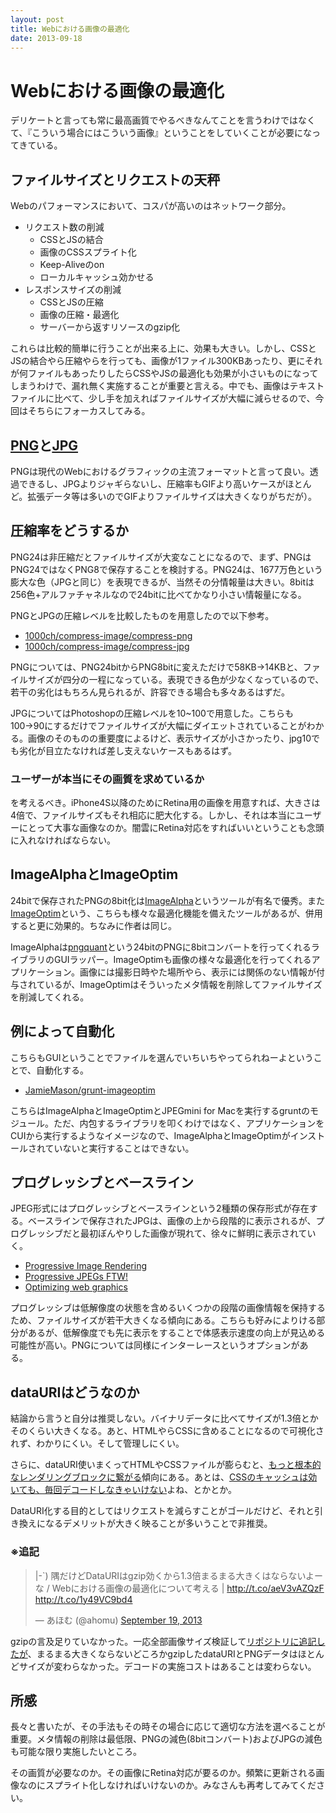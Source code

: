 ```yaml
---
layout: post
title: Webにおける画像の最適化
date: 2013-09-18
---
```


# Webにおける画像の最適化

デリケートと言っても常に最高画質でやるべきなんてことを言うわけではなくて、『こういう場合にはこういう画像』ということをしていくことが必要になってきている。

## ファイルサイズとリクエストの天秤

Webのパフォーマンスにおいて、コスパが高いのはネットワーク部分。

- リクエスト数の削減
  - CSSとJSの結合
  - 画像のCSSスプライト化
  - Keep-Aliveのon
  - ローカルキャッシュ効かせる
- レスポンスサイズの削減
  - CSSとJSの圧縮
  - 画像の圧縮・最適化
  - サーバーから返すリソースのgzip化

これらは比較的簡単に行うことが出来る上に、効果も大きい。しかし、CSSとJSの結合やら圧縮やらを行っても、画像が1ファイル300KBあったり、更にそれが何ファイルもあったりしたらCSSやJSの最適化も効果が小さいものになってしまうわけで、漏れ無く実施することが重要と言える。中でも、画像はテキストファイルに比べて、少し手を加えればファイルサイズが大幅に減らせるので、今回はそちらにフォーカスしてみる。

## [PNG](http://ja.wikipedia.org/wiki/Portable_Network_Graphics)と[JPG](http://ja.wikipedia.org/wiki/JPEG)

PNGは現代のWebにおけるグラフィックの主流フォーマットと言って良い。透過できるし、JPGよりジャギらないし、圧縮率もGIFより高いケースがほとんど。拡張データ等は多いのでGIFよりファイルサイズは大きくなりがちだが）。

## 圧縮率をどうするか

PNG24は非圧縮だとファイルサイズが大変なことになるので、まず、PNGはPNG24ではなくPNG8で保存することを検討する。PNG24は、1677万色という膨大な色（JPGと同じ）を表現できるが、当然その分情報量は大きい。8bitは256色+アルファチャネルなので24bitに比べてかなり小さい情報量になる。

PNGとJPGの圧縮レベルを比較したものを用意したので以下参考。

- [1000ch/compress-image/compress-png](https://github.com/1000ch/compress-image/tree/master/compress-png)
- [1000ch/compress-image/compress-jpg](https://github.com/1000ch/compress-image/tree/master/compress-jpg)

PNGについては、PNG24bitからPNG8bitに変えただけで58KB→14KBと、ファイルサイズが四分の一程になっている。表現できる色が少なくなっているので、若干の劣化はもちろん見られるが、許容できる場合も多々あるはずだ。

JPGについてはPhotoshopの圧縮レベルを10~100で用意した。こちらも100→90にするだけでファイルサイズが大幅にダイエットされていることがわかる。画像のそのものの重要度によるけど、表示サイズが小さかったり、jpg10でも劣化が目立たなければ差し支えないケースもあるはず。

### ユーザーが本当にその画質を求めているか

を考えるべき。iPhone4S以降のためにRetina用の画像を用意すれば、大きさは4倍で、ファイルサイズもそれ相応に肥大化する。しかし、それは本当にユーザーにとって大事な画像なのか。闇雲にRetina対応をすればいいということも念頭に入れなければならない。

## ImageAlphaとImageOptim

24bitで保存されたPNGの8bit化は[ImageAlpha](http://pngmini.com/)というツールが有名で優秀。また[ImageOptim](http://imageoptim.com/)という、こちらも様々な最適化機能を備えたツールがあるが、併用すると更に効果的。ちなみに作者は同じ。

ImageAlphaは[pngquant](http://pngquant.org/)という24bitのPNGに8bitコンバートを行ってくれるライブラリのGUIラッパー。ImageOptimも画像の様々な最適化を行ってくれるアプリケーション。画像には撮影日時やた場所やら、表示には関係のない情報が付与されているが、ImageOptimはそういったメタ情報を削除してファイルサイズを削減してくれる。

## 例によって自動化

こちらもGUIということでファイルを選んでいちいちやってられねーよということで、自動化する。

- [JamieMason/grunt-imageoptim](https://github.com/JamieMason/grunt-imageoptim)

こちらはImageAlphaとImageOptimとJPEGmini for Macを実行するgruntのモジュール。ただ、内包するライブラリを叩くわけではなく、アプリケーションをCUIから実行するようなイメージなので、ImageAlphaとImageOptimがインストールされていないと実行することはできない。

## プログレッシブとベースライン

JPEG形式にはプログレッシブとベースラインという2種類の保存形式が存在する。ベースラインで保存されたJPGは、画像の上から段階的に表示されるが、プログレッシブだと最初ぼんやりした画像が現れて、徐々に鮮明に表示されていく。

- [Progressive Image Rendering](http://www.codinghorror.com/blog/2005/12/progressive-image-rendering.html)
- [Progressive JPEGs FTW!](http://blog.patrickmeenan.com/2013/06/progressive-jpegs-ftw.html)
- [Optimizing web graphics](https://developers.google.com/speed/articles/optimizing-images)

プログレッシブは低解像度の状態を含めるいくつかの段階の画像情報を保持するため、ファイルサイズが若干大きくなる傾向にある。こちらも好みによりける部分があるが、低解像度でも先に表示をすることで体感表示速度の向上が見込める可能性が高い。PNGについては同様にインターレースというオプションがある。

## dataURIはどうなのか

結論から言うと自分は推奨しない。バイナリデータに比べてサイズが1.3倍とかそのくらい大きくなる。あと、HTMLやらCSSに含めることになるので可視化されず、わかりにくい。そして管理しにくい。

さらに、dataURI使いまくってHTMLやCSSファイルが膨らむと、[もっと根本的なレンダリングブロックに繋がる](http://t32k.me/mol/log/sprite-image-vs-inline-image/)傾向にある。あとは、[CSSのキャッシュは効いても、毎回デコードしなきゃいけない](http://t32k.me/mol/log/reduce-http-requests-datauri/)よね、とかとか。

DataURI化する目的としてはリクエストを減らすことがゴールだけど、それと引き換えになるデメリットが大きく映ることが多いうことで非推奨。

### ※追記

<blockquote class="twitter-tweet"><p>|-`) 隅だけどDataURIはgzip効くから1.3倍まるまる大きくはならないよーな / Webにおける画像の最適化について考える | <a href="http://t.co/aeV3vAZQzF">http://t.co/aeV3vAZQzF</a> <a href="http://t.co/1y49VC9bd4">http://t.co/1y49VC9bd4</a></p>&mdash; あほむ (@ahomu) <a href="https://twitter.com/ahomu/statuses/380482694032785408">September 19, 2013</a></blockquote>

gzipの言及足りていなかった。一応全部画像サイズ検証して[リポジトリに追記したが](https://github.com/1000ch/compress-image/tree/master/compress-png)、まるまる大きくならないどころかgzipしたdataURIとPNGデータはほとんどサイズが変わらなかった。デコードの実施コストはあることは変わらない。

## 所感

長々と書いたが、その手法もその時その場合に応じて適切な方法を選べることが重要。メタ情報の削除は最低限、PNGの減色(8bitコンバート)およびJPGの減色も可能な限り実施したいところ。

その画質が必要なのか。その画像にRetina対応が要るのか。頻繁に更新される画像なのにスプライト化しなければいけないのか。みなさんも再考してみてください。

